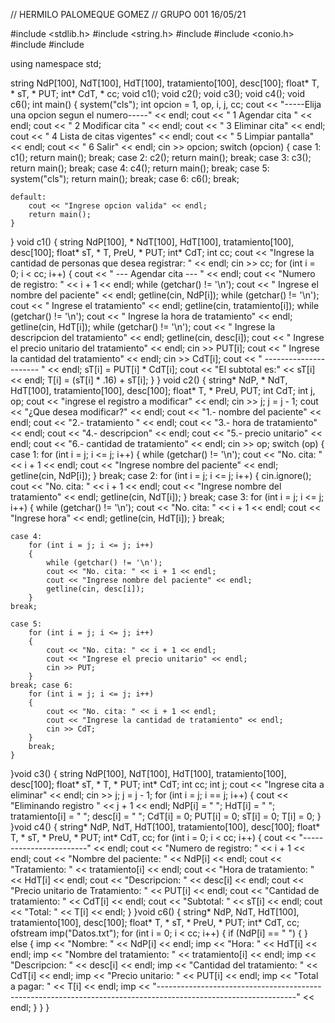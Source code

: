 // HERMILO PALOMEQUE GOMEZ // GRUPO 001 16/05/21 

#include <stdlib.h>
#include <string.h>
#include <iostream>
#include <conio.h>
#include <fstream>
#include <string>

using namespace std;

string NdP[100], NdT[100], HdT[100], tratamiento[100], desc[100];
float* T, * sT, * PUT;
int* CdT, * cc; 
void c1();
void c2();
void c3();
void c4();
void c6();
int main()
{
	system("cls"); int opcion = 1, op, i, j, cc; cout << "-----Elija una opcion segun el numero-----" << endl;
	cout << " 1 Agendar cita " << endl; cout << " 2 Modificar cita " << endl;
	cout << " 3 Eliminar cita" << endl;
	cout << " 4 Lista de citas vigentes" << endl;
	cout << " 5 Limpiar pantalla" << endl;
	cout << " 6 Salir" << endl; cin >> opcion;
	switch (opcion)
	{
	case 1:
		c1();
		return main();
		break; 
	case 2:
		c2();
		return main();
		break; 
	case 3:
		c3();
		return main();
		break; 
	case 4:
		c4();
		return main();
		break; 
	case 5:
		system("cls");
		return main();
		break; 
	case 6:
	c6(); 
	break;

	default:
		cout << "Ingrese opcion valida" << endl;
		return main();
	}
}
void c1()
{
	string NdP[100], * NdT[100], HdT[100], tratamiento[100], desc[100];
	float* sT, * T, PreU, * PUT;
	int* CdT;
	int cc; cout << "Ingrese la cantidad de personas que desea registrar: " << endl;
	cin >> cc;
	for (int i = 0; i < cc; i++)
	{
		cout << " --- Agendar cita --- " << endl;
		cout << "Numero de registro: " << i + 1 << endl; while (getchar() != '\n');
		cout << " Ingrese el nombre del paciente" << endl;
		getline(cin, NdP[i]); while (getchar() != '\n');
		cout << " Ingrese el tratamiento" << endl;
		getline(cin, tratamiento[i]); while (getchar() != '\n');
		cout << " Ingrese la hora de tratamiento" << endl;
		getline(cin, HdT[i]); while (getchar() != '\n');
		cout << " Ingrese la descripcion del tratamiento" << endl;
		getline(cin, desc[i]);
		cout << " Ingrese el precio unitario del tratamiento" << endl;
		cin >> PUT[i];
		cout << " Ingrese la cantidad del tratamiento" << endl;
		cin >> CdT[i];
		cout << " ---------------------- " << endl;
		sT[i] = PUT[i] * CdT[i];
		cout << "El subtotal es:" << sT[i] << endl; T[i] = (sT[i] * .16) + sT[i];
	}
}
void c2()
{
	string* NdP, * NdT, HdT[100], tratamiento[100], desc[100];
	float* T, * PreU, PUT;
	int CdT;
	int j, op; cout << "ingrese el registro a modificar" << endl;
	cin >> j;
	j = j - 1; cout << "¿Que desea modificar?" << endl;
	cout << "1.- nombre del paciente" << endl;
	cout << "2.- tratamiento " << endl;
	cout << "3.- hora de tratamiento" << endl;
	cout << "4.- descripcion" << endl;
	cout << "5.- precio unitario" << endl;
	cout << "6.- cantidad de tratamiento" << endl;
	cin >> op; switch (op)
	{
	case 1:
		for (int i = j; i <= j; i++)
		{
			while (getchar() != '\n');
			cout << "No. cita: " << i + 1 << endl;
			cout << "Ingrese nombre del paciente" << endl;
			getline(cin, NdP[i]);
		}
	break; case 2:
		for (int i = j; i <= j; i++)
		{
			cin.ignore();
			cout << "No. cita: " << i + 1 << endl;
			cout << "Ingrese nombre del tratamiento" << endl;
			getline(cin, NdT[i]);
		}
	break; case 3:
		for (int i = j; i <= j; i++)
		{
			while (getchar() != '\n');
			cout << "No. cita: " << i + 1 << endl;
			cout << "Ingrese hora" << endl;
			getline(cin, HdT[i]);
		}
	break; 

	case 4:
		for (int i = j; i <= j; i++)
		{
			while (getchar() != '\n');
			cout << "No. cita: " << i + 1 << endl;
			cout << "Ingrese nombre del paciente" << endl;
			getline(cin, desc[i]);
		}
	break; 

	case 5:
		for (int i = j; i <= j; i++)
		{
			cout << "No. cita: " << i + 1 << endl;
			cout << "Ingrese el precio unitario" << endl;
			cin >> PUT;
		}
	break; case 6:
		for (int i = j; i <= j; i++)
		{
			cout << "No. cita: " << i + 1 << endl;
			cout << "Ingrese la cantidad de tratamiento" << endl;
			cin >> CdT;
		}
		break;
	}
}void c3()
{
	string NdP[100], NdT[100], HdT[100], tratamiento[100], desc[100];
	float* sT, * T, * PUT;
	int* CdT;
	int cc; int j; cout << "Ingrese cita a eliminar" << endl;
	cin >> j;
	j = j - 1;
	for (int i = j; i == j; i++)
	{
		cout << "Eliminando registro " << j + 1 << endl;
		NdP[i] = " ";
		HdT[i] = " ";
		tratamiento[i] = " ";
		desc[i] = " ";
		CdT[i] = 0;
		PUT[i] = 0;
		sT[i] = 0;
		T[i] = 0;
	}
}void c4()
{
	string* NdP, NdT, HdT[100], tratamiento[100], desc[100];
	float* T, * sT, * PreU, * PUT;
	int* CdT, cc; for (int i = 0; i < cc; i++)
	{
		cout << "------------------------" << endl;
		cout << "Numero de registro: " << i + 1 << endl;
		cout << "Nombre del paciente: " << NdP[i] << endl;
		cout << "Tratamiento: " << tratamiento[i] << endl;
		cout << "Hora de tratamiento: " << HdT[i] << endl;
		cout << "Descripcion: " << desc[i] << endl;
		cout << "Precio unitario de Tratamiento: " << PUT[i] << endl;
		cout << "Cantidad de tratamiento: " << CdT[i] << endl;
		cout << "Subtotal: " << sT[i] << endl;
		cout << "Total: " << T[i] << endl;
	}
}void c6()
{
	string* NdP, NdT, HdT[100], tratamiento[100], desc[100];
	float* T, * sT, * PreU, * PUT;
	int* CdT, cc;
	ofstream imp("Datos.txt");
	for (int i = 0; i < cc; i++)
	{
		if (NdP[i] == " ")
		{
		}
		else
		{
			imp << "Nombre: " << NdP[i] << endl;
			imp << "Hora: " << HdT[i] << endl;
			imp << "Nombre del tratamiento: " << tratamiento[i] << endl;
			imp << "Descripcion: " << desc[i] << endl;
			imp << "Cantidad del tratamiento: " << CdT[i] << endl;
			imp << "Precio unitario: " << PUT[i] << endl;
			imp << "Total a pagar: " << T[i] << endl;
			imp << "----------------------------------------------------------------------------------------------------------------" << endl;
		}
	}
}


